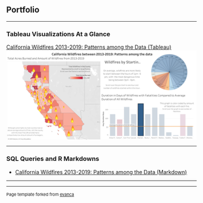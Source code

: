 ## Portfolio

---

### Tableau Visualizations At a Glance

[California Wildfires 2013-2019: Patterns among the Data (Tableau)](https://public.tableau.com/views/ProjectWildfire/CaliforniaWildfiresbetween2013-2019Patternsamongthedata?:language=en-US&:display_count=n&:origin=viz_share_link)
<img src="images/California Wildfires between 2013-2019_ Patterns among the data.png?raw=true"/>

---

### SQL Queries and R Markdowns

- [California Wildfires 2013-2019: Patterns among the Data (Markdown)](CaliforniaWildfiresProject.md)


---




---
<p style="font-size:11px">Page template forked from <a href="https://github.com/evanca/quick-portfolio">evanca</a></p>
<!-- Remove above link if you don't want to attibute -->

<!-- Markdown is style used to format-->
